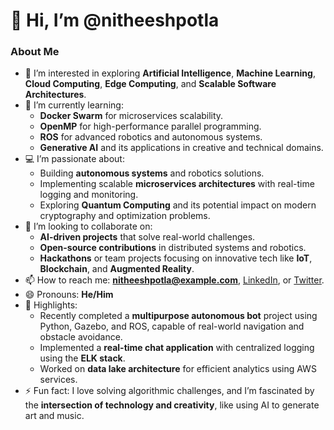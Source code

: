 # 👋 Hi, I’m @nitheeshpotla  

### About Me  
- 👀 I’m interested in exploring **Artificial Intelligence**, **Machine Learning**, **Cloud Computing**, **Edge Computing**, and **Scalable Software Architectures**.  
- 🌱 I’m currently learning:  
  - **Docker Swarm** for microservices scalability.  
  - **OpenMP** for high-performance parallel programming.  
  - **ROS** for advanced robotics and autonomous systems.  
  - **Generative AI** and its applications in creative and technical domains.  
- 💻 I’m passionate about:  
  - Building **autonomous systems** and robotics solutions.  
  - Implementing scalable **microservices architectures** with real-time logging and monitoring.  
  - Exploring **Quantum Computing** and its potential impact on modern cryptography and optimization problems.  
- 💞️ I’m looking to collaborate on:  
  - **AI-driven projects** that solve real-world challenges.  
  - **Open-source contributions** in distributed systems and robotics.  
  - **Hackathons** or team projects focusing on innovative tech like **IoT**, **Blockchain**, and **Augmented Reality**.  
- 📫 How to reach me: **nitheeshpotla@example.com**, [LinkedIn](https://linkedin.com/in/nitheeshpotla), or [Twitter](https://twitter.com/nitheeshpotla).  
- 😄 Pronouns: **He/Him**  
- 🌟 Highlights:  
  - Recently completed a **multipurpose autonomous bot** project using Python, Gazebo, and ROS, capable of real-world navigation and obstacle avoidance.  
  - Implemented a **real-time chat application** with centralized logging using the **ELK stack**.  
  - Worked on **data lake architecture** for efficient analytics using AWS services.  
- ⚡ Fun fact: I love solving algorithmic challenges, and I’m fascinated by the **intersection of technology and creativity**, like using AI to generate art and music.  
